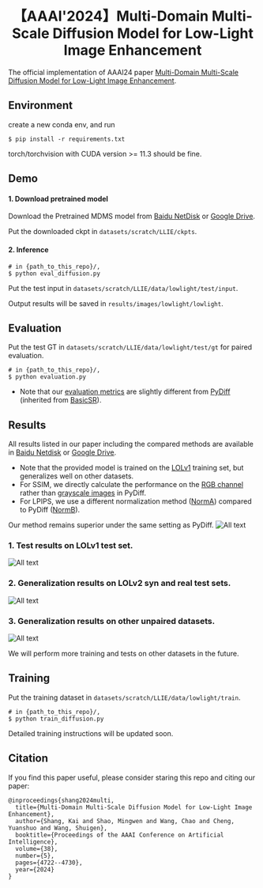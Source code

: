 <div align="center">
  
# 【AAAI'2024】Multi-Domain Multi-Scale Diffusion Model for Low-Light Image Enhancement
</div>

The official implementation of AAAI24 paper [Multi-Domain Multi-Scale Diffusion Model for Low-Light Image Enhancement](https://ojs.aaai.org/index.php/AAAI/article/view/28273).

## Environment
create a new conda env,
and run
```
$ pip install -r requirements.txt
```
torch/torchvision with CUDA version >= 11.3 should be fine.

## Demo
#### 1. Download pretrained model

Download the Pretrained MDMS model from [Baidu NetDisk](https://pan.baidu.com/s/1O8hOVflnLGLSLP07nXp_sg?pwd=zftu) or [Google Drive](https://drive.google.com/file/d/1RcYn6543x0TtrKwGGJMnk6Jf48qoh1TC/view?usp=sharing).

Put the downloaded ckpt in `datasets/scratch/LLIE/ckpts`.


#### 2. Inference
```
# in {path_to_this_repo}/,
$ python eval_diffusion.py
```
Put the test input in `datasets/scratch/LLIE/data/lowlight/test/input`.

Output results will be saved in `results/images/lowlight/lowlight`.

## Evaluation

Put the test GT in `datasets/scratch/LLIE/data/lowlight/test/gt` for paired evaluation.

```
# in {path_to_this_repo}/,
$ python evaluation.py
```
* Note that our [evaluation metrics](https://github.com/Oli-iver/MDMS/blob/main/evaluation.py) are slightly different from [PyDiff](https://github.com/limuloo/PyDIff/tree/862f8cc428450ef02822fd218b15705e2214ec2d/BasicSR-light/basicsr/metrics) (inherited from [BasicSR](https://github.com/XPixelGroup/BasicSR)).

## Results
All results listed in our paper including the compared methods are available in [Baidu Netdisk](https://pan.baidu.com/s/1O8hOVflnLGLSLP07nXp_sg?pwd=zftu) or [Google Drive](https://drive.google.com/file/d/1k9-vD-I5JaHj7Y9bGq1gen2TKEzEhCzs/view?usp=sharing).

* Note that the provided model is trained on the [LOLv1](https://daooshee.github.io/BMVC2018website/) training set, but generalizes well on other datasets.
* For SSIM, we directly calculate the performance on the [RGB channel](https://github.com/Oli-iver/MDMS/blob/main/evaluation.py#L49-L51) rather than [grayscale images](https://github.com/limuloo/PyDIff/blob/862f8cc428450ef02822fd218b15705e2214ec2d/BasicSR-light/basicsr/metrics/ssim_lol.py#L7C1-L12C132) in PyDiff.
* For LPIPS, we use a different normalization method ([NormA](https://github.com/Oliiveralien/MDMS/tree/main/evaluation.py#L74)) compared to PyDiff ([NormB](https://github.com/limuloo/PyDIff/blob/862f8cc428450ef02822fd218b15705e2214ec2d/BasicSR-light/basicsr/metrics/lpips_lol.py#L19)).

Our method remains superior under the same setting as PyDiff.
![All text](https://github.com/Oliiveralien/MDMS/tree/main/figs/com.png)

### 1. Test results on LOLv1 test set.
![All text](https://github.com/Oliiveralien/MDMS/tree/main/figs/v1.png)

### 2. Generalization results on LOLv2 syn and real test sets.
![All text](https://github.com/Oliiveralien/MDMS/tree/main/figs/vis.png)

### 3. Generalization results on other unpaired datasets.
![All text](https://github.com/Oliiveralien/MDMS/tree/main/figs/unpaired.png)

We will perform more training and tests on other datasets in the future.

## Training
Put the training dataset in `datasets/scratch/LLIE/data/lowlight/train`.

```
# in {path_to_this_repo}/,
$ python train_diffusion.py
```

Detailed training instructions will be updated soon.

## Citation
If you find this paper useful, please consider staring this repo and citing our paper:
```
@inproceedings{shang2024multi,
  title={Multi-Domain Multi-Scale Diffusion Model for Low-Light Image Enhancement},
  author={Shang, Kai and Shao, Mingwen and Wang, Chao and Cheng, Yuanshuo and Wang, Shuigen},
  booktitle={Proceedings of the AAAI Conference on Artificial Intelligence},
  volume={38},
  number={5},
  pages={4722--4730},
  year={2024}
}
